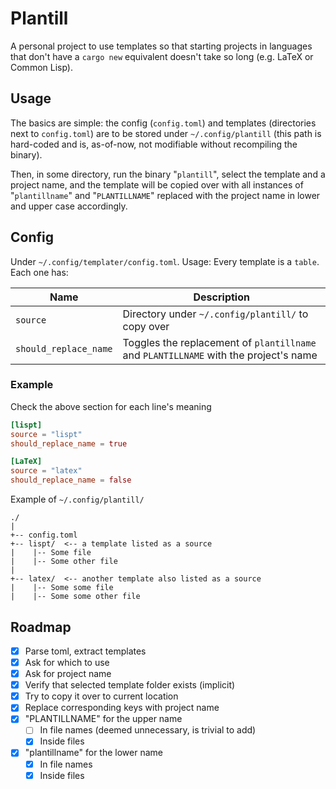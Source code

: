 # Plantill
A personal project to use templates so that starting projects in languages that don't have a `cargo new` equivalent doesn't take so long (e.g. LaTeX or Common Lisp).

## Usage
The basics are simple: the config (`config.toml`) and templates (directories next to `config.toml`) are to be stored under 
`~/.config/plantill` (this path is hard-coded and is, as-of-now, not modifiable without recompiling the binary).

Then, in some directory, run the binary "`plantill`", select the template and a project name, and the template
will be copied over with all instances of "`plantillname`" and "`PLANTILLNAME`" replaced with the project name in
lower and upper case accordingly. 

## Config
Under `~/.config/templater/config.toml`.
Usage: Every template is a `table`. Each one has:

|  Name                 |  Description                                                                         |
|-----------------------|--------------------------------------------------------------------------------------|
| `source`              | Directory under `~/.config/plantill/` to copy over                                   |
| `should_replace_name` | Toggles the replacement of `plantillname` and `PLANTILLNAME` with the project's name |


### Example
Check the above section for each line's meaning

```toml
[lispt]
source = "lispt"
should_replace_name = true

[LaTeX]
source = "latex"
should_replace_name = false
```

Example of `~/.config/plantill/`
```text
./
|
+-- config.toml
+-- lispt/  <-- a template listed as a source
|    |-- Some file
|    |-- Some other file
|      
+-- latex/  <-- another template also listed as a source
|    |-- Some some file
|    |-- Some some other file
```

## Roadmap

- [x] Parse toml, extract templates
- [x] Ask for which to use
- [x] Ask for project name
- [x] Verify that selected template folder exists (implicit)
- [x] Try to copy it over to current location
- [x] Replace corresponding keys with project name
 - [x] "PLANTILLNAME" for the upper name
     - [ ] In file names (deemed unnecessary, is trivial to add)
     - [x] Inside files
 - [x] "plantillname" for the lower name
     - [x] In file names
     - [x] Inside files
